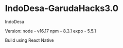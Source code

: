 # IndoDesa-GarudaHacks3.0

IndoDesa

Version:
node - v16.17
npm - 8.3.1
expo - 5.5.1

Build using React Native


